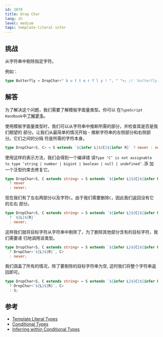 ```yaml
---
id: 2070
title: Drop Char
lang: zh
level: medium
tags: template-literal infer
---
```


## 挑战

从字符串中剔除指定字符。

例如：

```typescript
type Butterfly = DropChar<" b u t t e r f l y ! ", " ">; // 'butterfly!'
```

## 解答

为了解决这个问题，我们需要了解模板字面量类型。你可以
在`TypeScript Handbook`中[了解更多](https://www.typescriptlang.org/docs/handbook/2/template-literal-types.html)。

使用模板字面量类型时，我们可以从字符串中推断所需的部分，并检查其是否是我们期望的
部分。让我们从最简单的情况开始 - 推断字符串的左侧部分和右侧部分。它们之间的分隔
符是所需的字符本身。

```typescript
type DropChar<S, C> = S extends `${infer L}${C}${infer R}` ? never : never;
```

使用这样的表示方法，我们会得到一个编译错
误`Type ‘C’ is not assignable to type ‘string | number | bigint | boolean | null | undefined’.`添
加一个泛型约束去修复它。

```typescript
type DropChar<S, C extends string> = S extends `${infer L}${C}${infer R}`
  ? never
  : never;
```

现在我们有了左右两部分以及字符`C`。由于我们需要删除`C`，因此我们返回没有它的左右
部分。

```typescript
type DropChar<S, C extends string> = S extends `${infer L}${C}${infer R}`
  ? `${L}${R}`
  : never;
```

这样我们就将目标字符从字符串中剔除了，为了删除其他部分含有的目标字符，我们需要递
归地调用该类型。

```typescript
type DropChar<S, C extends string> = S extends `${infer L}${C}${infer R}`
  ? DropChar<`${L}${R}`, C>
  : never;
```

我们涵盖了所有的情况，除了要剔除的目标字符串为空, 这时我们将整个字符串返回即可。

```typescript
type DropChar<S, C extends string> = S extends `${infer L}${C}${infer R}`
  ? DropChar<`${L}${R}`, C>
  : S;
```

## 参考

- [Template Literal Types](https://www.typescriptlang.org/docs/handbook/2/template-literal-types.html)
- [Conditional Types](https://www.typescriptlang.org/docs/handbook/2/conditional-types.html)
- [Inferring within Conditional Types](https://www.typescriptlang.org/docs/handbook/2/conditional-types.html#inferring-within-conditional-types)
